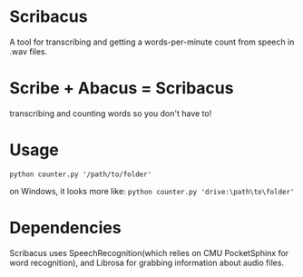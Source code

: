 # Scribacus
A tool for transcribing and getting a words-per-minute count from speech in .wav files. 

# Scribe + Abacus = Scribacus
transcribing and counting words so you don't have to!

# Usage
`python counter.py '/path/to/folder'`

on Windows, it looks more like:
`python counter.py 'drive:\path\to\folder'`

# Dependencies

Scribacus uses SpeechRecognition(which relies on CMU PocketSphinx for word recognition), and Librosa for grabbing information about audio files.
